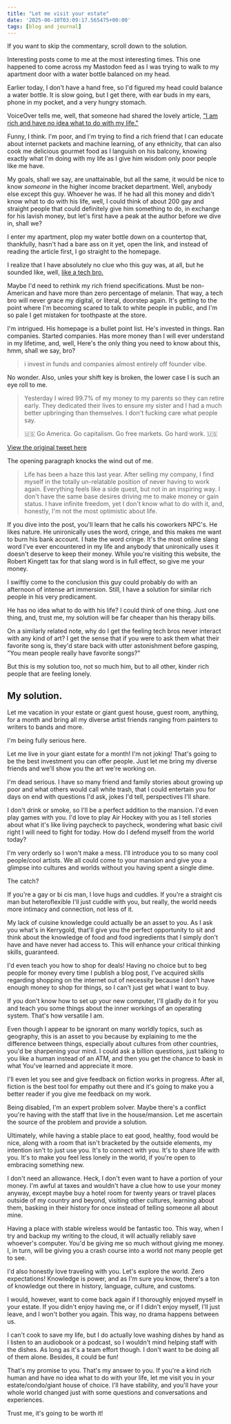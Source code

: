 ```yaml
---
title: "Let me visit your estate"
date: '2025-06-10T03:09:17.565475+00:00'
tags: [blog and journal]
---
```


If you want to skip the commentary, scroll down to the solution.

Interesting posts come to me at the most interesting times. This one happened to come across my Mastodon feed as I was trying to walk to my apartment door with a water bottle balanced on my head.

Earlier today, I don't have a hand free, so I'd figured my head could balance a water bottle. It is slow going, but I get there, with ear buds in my ears, phone in my pocket, and a very hungry stomach.

VoiceOver tells me, well, that someone had shared the lovely article, ["I am rich and have no idea what to do with my life."](https://vinay.sh/i-am-rich-and-have-no-idea-what-to-do-with-my-life/)

Funny, I think. I'm poor, and I'm trying to find a rich friend that I can educate about internet packets and machine learning, of any ethnicity, that can also cook me delicious gourmet food as I languish on his balcony, knowing exactly what I'm doing with my life as I give him wisdom only poor people like me have.

My goals, shall we say, are unattainable, but all the same, it would be nice to know *someone* in the higher income bracket department. Well, anybody else except this guy. Whoever he was. If he had all this money and didn't know what to do with his life, well, I could think of about 200 gay and straight people that could definitely give him something to do, in exchange for his lavish money, but let's first have a peak at the author before we dive in, shall we?

I enter my apartment, plop my water bottle down on a countertop that, thankfully, hasn't had a bare ass on it yet, open the link, and instead of reading the article first, I go straight to the homepage.

I realize that I have absolutely no clue who this guy was, at all, but he sounded like, well, [like a tech bro.](https://en.wikipedia.org/wiki/Tech_bro)

Maybe I'd need to rethink my rich friend specifications. Must be non-American and have more than zero percentage of melanin. That way, a tech bro will never grace my digital, or literal, doorstep again. It's getting to the point where I'm becoming scared to talk to white people in public, and I'm so pale I get mistaken for toothpaste at the store.

I'm intrigued. His homepage is a bullet point list. He's invested in things. Ran companies. Started companies. Has more money than I will ever understand in my lifetime, and, well, Here's the only thing you need to know about this, hmm, shall we say, bro?

> i invest in funds and companies almost entirely off founder vibe.

No wonder. Also, unles your shift key is broken, the lower case I is such an eye roll to me.

> Yesterday I wired 99.7% of my money to my parents so they can retire early. They dedicated their lives to ensure my sister and I had a much better upbringing than themselves. I don't fucking care what people say.
>
> 🇺🇸
> Go America.
> Go capitalism.
> Go free markets.
> Go hard work.
> 🇺🇸

[View the original tweet here](https://x.com/vhmth/status/1264256348738355200)

The opening paragraph knocks the wind out of me.

> Life has been a haze this last year. After selling my company, I find myself in the totally un-relatable position of never having to work again. Everything feels like a side quest, but not in an inspiring way. I don't have the same base desires driving me to make money or gain status. I have infinite freedom, yet I don't know what to do with it, and, honestly, I'm not the most optimistic about life.

If you dive into the post, you'll learn that he calls his coworkers NPC's. He likes nature. He unironically uses the word, cringe, and this makes me want to burn his bank account. I hate the word cringe. It's the most online slang word I've ever encountered in my life and anybody that unironically uses it doesn't deserve to keep their money. While you're visiting this website, the Robert Kingett tax for that slang word is in full effect, so give me your money.

I swiftly come to the conclusion this guy could probably do with an afternoon of intense art immersion. Still, I have a solution for similar rich people in his very predicament.

He has no idea what to do with his life? I could think of one thing. Just one thing, and, trust me, my solution will be far cheaper than his therapy bills.

On a similarly related note, why do I get the feeling tech bros never interact with any kind of art? I get the sense that if you were to ask them what their favorite song is, they'd stare back with utter astonishment before gasping, "You mean people really have favorite songs?"

But this is my solution too, not so much him, but to all other, kinder rich people that are feeling lonely.

## My solution.

Let me vacation in your estate or giant guest house, guest room, anything, for a month and bring all my diverse artist friends ranging from painters to writers to bands and more.

I'm being fully serious here.

Let me live in your giant estate for a month! I'm not joking! That's going to be the best investment you can offer people. Just let me bring my diverse friends and we'll show you the art we're working on.

I'm dead serious. I have so many friend and family stories about growing up poor and what others would call white trash, that I could entertain you for days on end with questions I'd ask, jokes I'd tell, perspectives I'll share.

I don't drink or smoke, so I'll be a perfect addition to the mansion. I'd even play games with you. I'd love to play Air Hockey with you as I tell stories about what it's like living paycheck to paycheck, wondering what basic civil right I will need to fight for today. How do I defend myself from the world today?

I'm very orderly so I won't make a mess. I'll introduce you to so many cool people/cool artists. We all could come to your mansion and give you a glimpse into cultures and worlds without you having spent a single dime.

The catch?

If you're a gay or bi cis man, I love hugs and cuddles. If you're a straight cis man but heteroflexible I'll just cuddle with you, but really, the world needs more intimacy and connection, not less of it.

My lack of cuisine knowledge could actually be an asset to you. As I ask you what's in Kerrygold, that'll give you the perfect opportunity to sit and think about the knowledge of food and food ingredients that I simply don't have and have never had access to. This will enhance your critical thinking skills, guaranteed.

I'd even teach you how to shop for deals! Having no choice but to beg people for money every time I publish a blog post, I've acquired skills regarding shopping on the internet out of necessity because I don't have enough money to shop for things, so I can't just get what I want to buy.

If you don't know how to set up your new computer, I'll gladly do it for you and teach you some things about the inner workings of an operating system. That's how versatile I am.

Even though I appear to be ignorant on many worldly topics, such as geography, this is an asset to you because by explaining to me the difference between things, especially about cultures from other countries, you'd be sharpening your mind. I could ask a billion questions, just talking to you like a human instead of an ATM, and then you get the chance to bask in what You've learned and appreciate it more.

I'll even let you see and give feedback on fiction works in progress. After all, fiction is the best tool for empathy out there and it's going to make you a better reader if you give me feedback on my work.

Being disabled, I'm an expert problem solver. Maybe there's a conflict you're having with the staff that live in the house/mansion. Let me ascertain the source of the problem and provide a solution.

Ultimately, while having a stable place to eat good, healthy, food would be nice, along with a room that isn't bracketed by the outside elements, my intention isn't to just use you. It's to connect with you. It's to share life with you. It's to make you feel less lonely in the world, if you're open to embracing something new.

I don't need an allowance. Heck, I don't even want to have a portion of your money. I'm awful at taxes and wouldn't have a clue how to use your money anyway, except maybe buy a hotel room for twenty years or travel places outside of my country and beyond, visiting other cultures, learning about them, basking in their history for once instead of telling someone all about mine.

Having a place with stable wireless would be fantastic too. This way, when I try and backup my writing to the cloud, it will actually reliably save whoever's computer. You'd be giving me so much without giving me money. I, in turn, will be giving you a crash course into a world not many people get to see.

I'd also honestly love traveling with you. Let's explore the world. Zero expectations! Knowledge is power, and as I'm sure you know, there's a ton of knowledge out there in history, language, culture, and customs.

I would, however, want to come back again if I thoroughly enjoyed myself in your estate. If you didn't enjoy having me, or if I didn't enjoy myself, I'll just leave, and I won't bother you again. This way, no drama happens between us.

I can't cook to save my life, but I do actually love washing dishes by hand as I listen to an audiobook or a podcast, so I wouldn't mind helping staff with the dishes. As long as it's a team effort though. I don't want to be doing all of them alone. Besides, it could be fun!

That's my promise to you. That's my answer to you. If you're a kind rich human and have no idea what to do with your life, let me visit you in your estate/condo/giant house of choice. I'll have stability, and you'll have your whole world changed just with some questions and conversations and experiences.

Trust me, it's going to be worth it!
